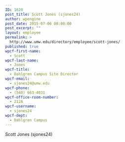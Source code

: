 ```yaml
---
ID: 1620
post_title: Scott Jones (sjones24)
author: wpengine
post_date: 2015-07-06 08:00:00
post_excerpt: ""
layout: employee
permalink: >
  http://www.umw.edu/directory/employee/scott-jones/
published: true
wpcf-first-name:
  - Scott
wpcf-last-name:
  - Jones
wpcf-title:
  - Dahlgren Campus Site Director
wpcf-email:
  - sjones24@umw.edu
wpcf-phone:
  - (540) 663-4031
wpcf-office-room-number:
  - 212A
wpcf-username:
  - sjones24
wpcf-dept:
  - Dahlgren Campus
---
```

Scott Jones (sjones24)